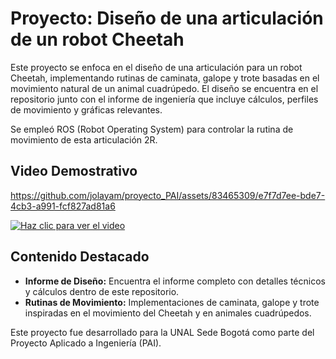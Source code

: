 # Proyecto: Diseño de una articulación de un robot Cheetah

Este proyecto se enfoca en el diseño de una articulación para un robot Cheetah, implementando rutinas de caminata, galope y trote basadas en el movimiento natural de un animal cuadrúpedo. El diseño se encuentra en el repositorio junto con el informe de ingeniería que incluye cálculos, perfiles de movimiento y gráficas relevantes.

Se empleó ROS (Robot Operating System) para controlar la rutina de movimiento de esta articulación 2R.

## Video Demostrativo

https://github.com/jolayam/proyecto_PAI/assets/83465309/e7f7d7ee-bde7-4cb3-a991-fcf827ad81a6


[![Haz clic para ver el video](https://img.youtube.com/vi/u8weWuxakLc/maxresdefault.jpg)](https://youtu.be/u8weWuxakLc)

## Contenido Destacado

- **Informe de Diseño:** Encuentra el informe completo con detalles técnicos y cálculos dentro de este repositorio.
- **Rutinas de Movimiento:** Implementaciones de caminata, galope y trote inspiradas en el movimiento del Cheetah y en animales cuadrúpedos.

Este proyecto fue desarrollado para la UNAL Sede Bogotá como parte del Proyecto Aplicado a Ingeniería (PAI).
